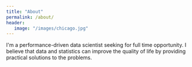 ```yaml
---
title: "About"
permalink: /about/
header:
   image: "/images/chicago.jpg"
---
```


I'm a performance-driven data scientist seeking for full time opportunity. I believe that data and statistics can improve the quality of life by providing practical solutions to the problems.
